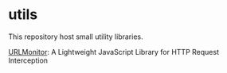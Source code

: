 # utils
This repository host small utility libraries.

[URLMonitor](./URLMonitor.md): A Lightweight JavaScript Library for HTTP Request Interception

